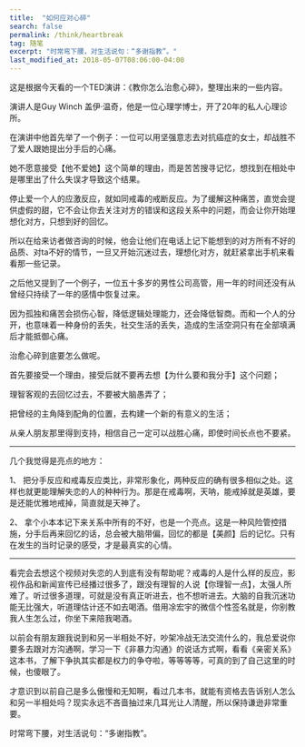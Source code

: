 ```yaml
---
title:  "如何应对心碎"
search: false
permalink: /think/heartbreak
tag: 随笔
excerpt: "时常弯下腰，对生活说句：“多谢指教”。"
last_modified_at: 2018-05-07T08:06:00-04:00
---
```


 



这是根据今天看的一个TED演讲：《教你怎么治愈心碎》，整理出来的一些内容。

演讲人是Guy Winch 盖伊·温奇，他是一位心理学博士，开了20年的私人心理诊所。

 

在演讲中他首先举了一个例子：一位可以用坚强意志去对抗癌症的女士，却战胜不了爱人跟她提出分手后的心痛。

 

她不愿意接受【他不爱她】这个简单的理由，而是苦苦搜寻记忆，想找到在相处中是哪里出了什么失误才导致这个结果。

 

停止爱一个人的应激反应，就如同戒毒的戒断反应。为了缓解这种痛苦，直觉会提供虚假的甜，它不会让你去关注对方的错误和这段关系中的问题，而会让你开始理想化对方，只想到好的回忆。

 

所以在给来访者做咨询的时候，他会让他们在电话上记下能想到的对方所有不好的品质、对ta不好的情节，一旦又开始沉迷过去，理想化对方，就赶紧拿出手机来看看那一些记录。

 

之后他又提到了一个例子，一位五十多岁的男性公司高管，用一年的时间还没有从曾经只持续了一年的感情中恢复过来。

 

因为孤独和痛苦会损伤心智，降低逻辑处理能力，还会降低智商。而和一个人的分开，也意味着一种身份的丢失，社交生活的丢失，造成的生活空洞只有在全部填满后才能抵御心痛。

 

治愈心碎到底要怎么做呢。

 

首先要接受一个理由，接受后就不要再去想【为什么要和我分手】这个问题；

 

理智客观的去回忆过去，不要被大脑愚弄了；

 

把曾经的主角降到配角的位置，去构建一个新的有意义的生活；

 

从亲人朋友那里得到支持，相信自己一定可以战胜心痛，即使时间长点也不要紧。

 

------

几个我觉得是亮点的地方：

1、  把分手反应和戒毒反应类比，非常形象化，两种反应的确有很多相似之处。这样也就更能理解失恋的人的种种行为。那是在戒毒啊，天呐，能戒掉就是英雄，要是还能优雅地戒掉，简直就是天神了。

 

2、  拿个小本本记下来关系中所有的不好，也是一个亮点。这是一种风险管控措施，分手后再来回忆的话，总会被大脑带偏，回忆的都是【美颜】后的记忆。只有在发生的当时记录的感受，才是最真实的心情。

------

看完会去想这个视频对失恋的人到底有没有帮助呢？戒毒的人是什么样的反应，影视作品和新闻宣传已经播过很多了，跟没有理智的人说【你理智一点】，太强人所难了。听过很多道理，可就是没有真正听进去，也不想听进去。大脑的自我沉迷功能无比强大，听道理估计还不如去喝酒。借用凃宏宇的微信个性签名就是，你别教我人生怎么过，你坐下来陪我喝酒。

 

以前会有朋友跟我说到和另一半相处不好，吵架冷战无法交流什么的，我总爱说你要多去跟对方沟通啊，学习一下《非暴力沟通》的说话方式啊，看看《亲密关系》这本书，了解下争执其实都是权力的争夺啦，等等等等，可真的到了自己这里的时候，也傻眼了。

 

才意识到以前自己是多么傲慢和无知啊，看过几本书，就能有资格去告诉别人怎么和另一半相处吗？现实永远不吝啬抽过来几耳光让人清醒，所以保持谦逊非常重要。

 

时常弯下腰，对生活说句：“多谢指教”。

 